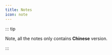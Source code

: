 ```yaml
---
title: Notes
icon: note
---
```


::: tip

Note, all the notes only contains **Chinese** version.

:::
